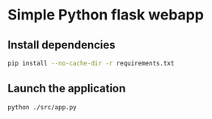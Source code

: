 # Simple Python flask webapp

## Install dependencies

```bash
pip install --no-cache-dir -r requirements.txt
```

## Launch the application

```bash
python ./src/app.py
```